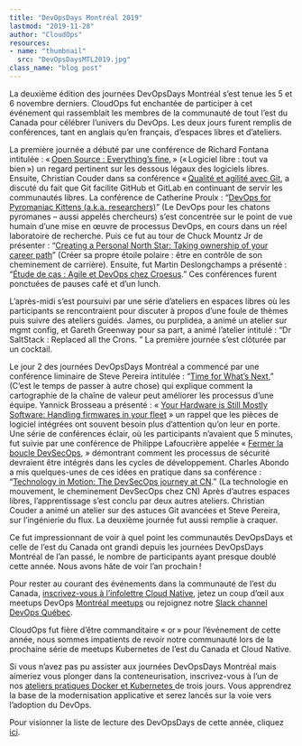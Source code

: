 ```yaml
---
title: "DevOpsDays Montréal 2019"
lastmod: "2019-11-28"
author: "CloudOps"
resources:
- name: "thumbnail"
  src: "DevOpsDaysMTL2019.jpg"
class_name: "blog post"
---
```


<p>La deuxième édition des journées DevOpsDays Montréal s’est tenue les 5 et 6&nbsp;novembre derniers. CloudOps fut enchantée de participer à cet événement qui rassemblait les membres de la communauté de tout l’est du Canada pour célébrer l’univers du DevOps. Les deux jours furent remplis de conférences, tant en anglais qu’en français, d’espaces libres et d’ateliers.&nbsp;</p><p>La première journée a débuté par une conférence de Richard Fontana intitulée&nbsp;: « <a href="https://www.youtube.com/watch?v=2O4y6WqAP3Q&amp;list=PL2tIJL4fCPDPMBfGvLOixlCfqRv9OgIvZ&amp;index=5&amp;t=0s">Open Source&nbsp;: Everything’s fine</a>, » (« Logiciel libre&nbsp;: tout va bien ») un regard pertinent sur les dessous légaux des logiciels libres. Ensuite, Christian Couder dans sa conférence « <a href="https://www.youtube.com/watch?v=UoOvBhkdqbU&amp;list=PL2tIJL4fCPDPMBfGvLOixlCfqRv9OgIvZ&amp;index=3">Qualité et agilité avec Git</a>, a discuté du fait que Git facilite GitHub et GitLab en continuant de servir les communautés libres. La conférence de Catherine Proulx&nbsp;: “<a href="https://www.youtube.com/watch?v=7kQV4rUUVMM&amp;list=PL2tIJL4fCPDPMBfGvLOixlCfqRv9OgIvZ&amp;index=1">DevOps for Pyromaniac Kittens (a.k.a. researchers)</a>” (Le DevOps pour les chatons pyromanes – aussi appelés chercheurs) s’est concentrée sur le point de vue humain d’une mise en œuvre de processus DevOps, en cours dans un réel laboratoire de recherche. Puis ce fut au tour de Chuck Mountz Jr de présenter&nbsp;: “<a href="https://www.youtube.com/watch?v=Oy9RH1x3n0Q&amp;list=PL2tIJL4fCPDPMBfGvLOixlCfqRv9OgIvZ&amp;index=2">Creating a Personal North Star: Taking ownership of your career path</a>” (Créer sa propre étoile polaire&nbsp;: être en contrôle de son cheminement de carrière). Ensuite, fut Martin Deslongchamps a présenté&nbsp;: “<a href="https://www.youtube.com/watch?v=gqwMKo5QlHg&amp;list=PL2tIJL4fCPDPMBfGvLOixlCfqRv9OgIvZ&amp;index=5">Étude de cas&nbsp;: Agile et DevOps chez Croesus</a>.” Ces conférences furent ponctuées de pauses café et d’un lunch.</p><p>L’après-midi s’est poursuivi par une série d’ateliers en espaces libres où les participants se rencontraient pour discuter à propos d’une foule de thèmes puis suivre des ateliers guidés. James, ou purplidea, a animé un atelier sur mgmt config, et Gareth Greenway pour sa part, a animé l’atelier intitulé&nbsp;: “Dr SaltStack&nbsp;: Replaced all the Crons. ” La première journée s’est clôturée par un cocktail.</p><p>Le jour 2 des journées DevOpsDays Montréal a commencé par une conférence liminaire de Steve Pereira intitulée&nbsp;: “<a href="https://www.youtube.com/watch?v=6JjhwubHFyo&amp;list=PL2tIJL4fCPDPMBfGvLOixlCfqRv9OgIvZ&amp;index=7">Time for What’s Next</a>,” (C’est le temps de passer à autre chose) qui explique comment la cartographie de la chaîne de valeur peut améliorer les processus d’une équipe. Yannick Brosseau a présenté&nbsp;: «&nbsp;<a href="https://www.youtube.com/watch?v=dgzLYnSvV-w&amp;list=PL2tIJL4fCPDPMBfGvLOixlCfqRv9OgIvZ&amp;index=9">Your Hardware is Still Mostly Software: Handling firmwares in your fleet</a>&nbsp;» un rappel que les pièces de logiciel intégrées ont souvent besoin plus d’attention qu’on leur en porte. Une série de conférences éclair, où les participants n’avaient que 5 minutes, fut suivie par une conférence de Philippe Lafoucrière appelée «&nbsp;<a href="https://www.youtube.com/watch?v=QPXfe-u2jXU&amp;list=PL2tIJL4fCPDPMBfGvLOixlCfqRv9OgIvZ&amp;index=6">Fermer la boucle DevSecOps</a>,&nbsp;» démontrant comment les processus de sécurité devraient être intégrés dans les cycles de développement. Charles Abondo a mis quelques-unes de ces idées en pratique dans sa conférence&nbsp;: “<a href="https://www.youtube.com/watch?v=lOUuI6rB1Kw&amp;list=PL2tIJL4fCPDPMBfGvLOixlCfqRv9OgIvZ&amp;index=8">Technology in Motion: The DevSecOps journey at CN</a>.” (La technologie en mouvement, le cheminement DevSecOps chez CN) Après d’autres espaces libres, l’apprentissage s’est conclu par deux autres ateliers. Christian Couder a animé un atelier sur des astuces Git avancées et Steve Pereira, sur l’ingénierie du flux. La deuxième journée fut aussi remplie à craquer.</p><p>Ce fut impressionnant de voir à quel point les communautés DevOpsDays et celle de l’est du Canada ont grandi depuis les journées DevOpsDays Montréal de l’an passé, le nombre de participants ayant presque doublé cette année. Nous avons hâte de voir l’an prochain !&nbsp;</p><p>Pour rester au courant des événements dans la communauté de l’est du Canada, <a href="https://info.cloudops.com/newsletter-cloud-native-communities">inscrivez-vous à l’infolettre Cloud Native</a>, jetez un coup d’œil aux meetups DevOps <a href="https://www.meetup.com/Kubernetes-Montreal/">Montréal meetups</a> ou rejoignez notre <a href="https://devopsquebec.slack.com/join/shared_invite/enQtODE5MDIyMTAxODc5LTczMDEwZTQ2NGYzMmIxMTQwNTEzYjVlNWM0N2UwNDIzOGVjZDJjNTY1Y2JhZDEyMTQ4NmZlNTYzY2RjMmQyOTQ">Slack channel DevOps Québec</a>.</p><p>CloudOps fut fière d’être commanditaire «&nbsp;or » pour l’événement de cette année, nous sommes impatients de revoir notre communauté lors de la prochaine série de meetups Kubernetes de l’est du Canada et Cloud Native.</p><p>Si vous n’avez pas pu assister aux journées DevOpsDays Montréal mais aimeriez vous plonger dans la conteneurisation, inscrivez-vous à l’un de nos <a href="https://www.cloudops.com/fr/ateliers/">ateliers pratiques Docker et Kubernetes </a>de trois jours. Vous apprendrez la base de la modernisation applicative et serez lancés sur la voie vers l’adoption du DevOps.</p><p>Pour visionner la liste de lecture des DevOpsDays de cette année, cliquez <a href="https://www.youtube.com/playlist?list=PL2tIJL4fCPDPMBfGvLOixlCfqRv9OgIvZ">ici</a>.</p>